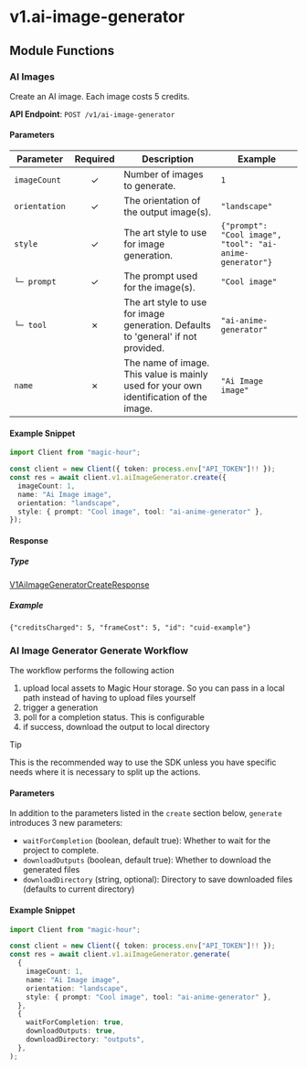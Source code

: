 # v1.ai-image-generator

## Module Functions
### AI Images <a name="create"></a>

Create an AI image. Each image costs 5 credits.

**API Endpoint**: `POST /v1/ai-image-generator`

#### Parameters

| Parameter | Required | Description | Example |
|-----------|:--------:|-------------|--------|
| `imageCount` | ✓ | Number of images to generate. | `1` |
| `orientation` | ✓ | The orientation of the output image(s). | `"landscape"` |
| `style` | ✓ | The art style to use for image generation. | `{"prompt": "Cool image", "tool": "ai-anime-generator"}` |
| `└─ prompt` | ✓ | The prompt used for the image(s). | `"Cool image"` |
| `└─ tool` | ✗ | The art style to use for image generation. Defaults to 'general' if not provided. | `"ai-anime-generator"` |
| `name` | ✗ | The name of image. This value is mainly used for your own identification of the image. | `"Ai Image image"` |

#### Example Snippet

```typescript
import Client from "magic-hour";

const client = new Client({ token: process.env["API_TOKEN"]!! });
const res = await client.v1.aiImageGenerator.create({
  imageCount: 1,
  name: "Ai Image image",
  orientation: "landscape",
  style: { prompt: "Cool image", tool: "ai-anime-generator" },
});

```

#### Response

##### Type
[V1AiImageGeneratorCreateResponse](/src/types/v1-ai-image-generator-create-response.ts)

##### Example
`{"creditsCharged": 5, "frameCost": 5, "id": "cuid-example"}`
<!-- CUSTOM DOCS START -->
### AI Image Generator Generate Workflow <a name="generate"></a>

The workflow performs the following action

1. upload local assets to Magic Hour storage. So you can pass in a local path instead of having to upload files yourself
2. trigger a generation
3. poll for a completion status. This is configurable
4. if success, download the output to local directory

> [!TIP]
> This is the recommended way to use the SDK unless you have specific needs where it is necessary to split up the actions.

#### Parameters

In addition to the parameters listed in the `create` section below, `generate` introduces 3 new parameters:

- `waitForCompletion` (boolean, default true): Whether to wait for the project to complete.
- `downloadOutputs` (boolean, default true): Whether to download the generated files
- `downloadDirectory` (string, optional): Directory to save downloaded files (defaults to current directory)

#### Example Snippet

```typescript
import Client from "magic-hour";

const client = new Client({ token: process.env["API_TOKEN"]!! });
const res = await client.v1.aiImageGenerator.generate(
  {
    imageCount: 1,
    name: "Ai Image image",
    orientation: "landscape",
    style: { prompt: "Cool image", tool: "ai-anime-generator" },
  },
  {
    waitForCompletion: true,
    downloadOutputs: true,
    downloadDirectory: "outputs",
  },
);

```

<!-- CUSTOM DOCS END -->

